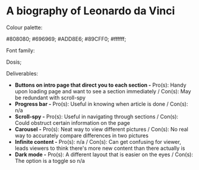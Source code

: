 # A biography of Leonardo da Vinci

Colour palette:

#808080;
#696969;
#ADD8E6;
#89CFF0;
#ffffff;

Font family:

Dosis;

Deliverables:

- **Buttons on intro page that direct you  to each section -** Pro(s): Handy upon loading page and want to see a section immediately / Con(s): May be redundant with scroll-spy
- **Progress bar -** Pro(s): Useful in knowing when article is done / Con(s): n/a
- **Scroll-spy -** Pro(s): Useful in navigating through sections / Con(s): Could obstruct certain information on the page
- **Carousel -** Pro(s): Neat way to view different pictures / Con(s): No real way to accurately compare differences in two pictures
- **Infinite content -** Pro(s): n/a / Con(s): Can get confusing for viewer, leads viewers to think there's more new content than there actually is
- **Dark mode -** Pro(s): A different layout that is easier on the eyes / Con(s): The option is a toggle so n/a
